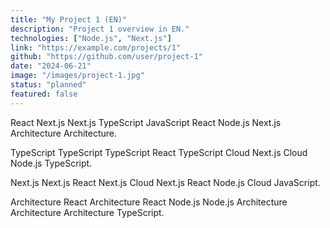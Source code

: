 ```yaml
---
title: "My Project 1 (EN)"
description: "Project 1 overview in EN."
technologies: ["Node.js", "Next.js"]
link: "https://example.com/projects/1"
github: "https://github.com/user/project-1"
date: "2024-06-21"
image: "/images/project-1.jpg"
status: "planned"
featured: false
---
```


React Next.js Next.js TypeScript JavaScript React Node.js Next.js Architecture Architecture.

TypeScript TypeScript TypeScript React TypeScript Cloud Next.js Cloud Node.js TypeScript.

Next.js Next.js React Next.js Cloud Next.js React Node.js Cloud JavaScript.

Architecture React Architecture React Node.js Node.js Architecture Architecture Architecture TypeScript.
